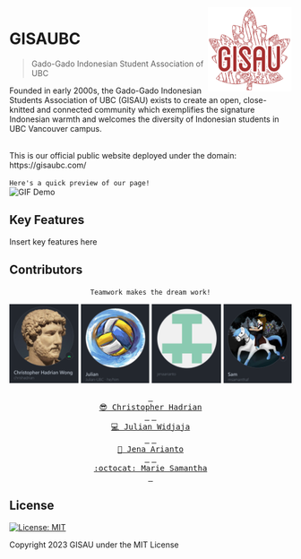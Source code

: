 <img src="client/src/assets/gisau-logo/gisau.png" align="right" width="150" height="150"/>

# GISAUBC

> Gado-Gado Indonesian Student Association of UBC

Founded in early 2000s, the Gado-Gado Indonesian Students Association of UBC (GISAU) exists to create an open, close-knitted and connected community which exemplifies the signature Indonesian warmth and welcomes the diversity of Indonesian students in UBC Vancouver campus.

<br/>
This is our official public website deployed under the domain: https://gisaubc.com/
<br/>

`Here's a quick preview of our page!`
<br/>
![GIF Demo](client/src/assets/ReadMe/demo_preview.gif)

## Key Features

Insert key features here

## Contributors

<div align="center">

`Teamwork makes the dream work!`
<br/>

![Contributors Profile](client/src/assets/ReadMe/contributors.png)
<br/>

[<kbd> <br> :sunglasses: Christopher Hadrian <br> </kbd>](https://github.com/chrishadrian)
[<kbd> <br> :computer: Julian Widjaja <br> </kbd>](https://github.com/Julian-UBC)
[<kbd> <br> :art: Jena Arianto <br> </kbd>](https://github.com/jenaarianto)
[<kbd> <br> :octocat: Marie Samantha <br> </kbd>](https://github.com/msamanthaf)

</div>

## License

[![License: MIT](https://img.shields.io/badge/License-MIT-yellow.svg)](https://opensource.org/licenses/MIT)

Copyright 2023 GISAU under the MIT License
